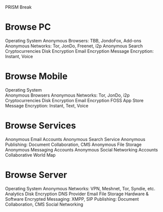 PRISM Break

# Browse PC
  Operating System
  Anonymous Browsers: TBB, JondoFox, Add-ons
  Anonymous Networks: Tor, JonDo, Freenet, i2p
  Anonymous Search
  Cryptocurrencies
  Disk Encryption
  Email Encryption
  Message Encryption: Instant, Voice

# Browse Mobile
  Operating System    
  Anonymous Browsers
  Anonymous Networks: Tor, JonDo, i2p
  Cryptocurrencies
  Disk Encryption
  Email Encryption
  FOSS App Store
  Message Encryption: Instant, Text, Voice

# Browse Services
  Anonymous Email Accounts
  Anonymous Search Service
  Anonymous Publishing: Document Collaboration, CMS
  Anonymous File Storage
  Anonymous Messaging Accounts
  Anonymous Social Networking Accounts
  Collaborative World Map

# Browse Server
  Operating System 
  Anonymous Networks: VPN, Meshnet, Tor, Syndie, etc.
  Analytics
  Disk Encryption
  DNS Provider 
  Email
  File Storage
  Hardware & Software
  Encrypted Messaging: XMPP, SIP
  Publishing: Document Collaboration, CMS
  Social Networking
